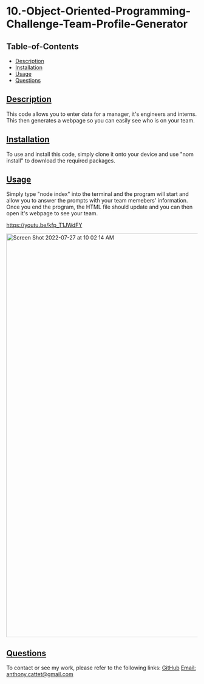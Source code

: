 # 10.-Object-Oriented-Programming-Challenge-Team-Profile-Generator

## Table-of-Contents
  * [Description](#description)
  * [Installation](#installation)
  * [Usage](#usage)
  * [Questions](#questions)
  
  ## [Description](#table-of-contents)
 This code allows you to enter data for a manager, it's engineers and interns. This then generates a webpage so you can easily see who is on your team. 

 ## [Installation](#installation)
 To use and install this code, simply clone it onto your device and use "nom install" to download the required packages. 
  
 ## [Usage](#table-of-contents)
  
  Simply type "node index" into the terminal and the program will start and allow you to answer the prompts with your team memebers' information. Once you end the program, the HTML file should update and you can then open it's webpage to see your team. 
  
  
  
  
  https://youtu.be/kfp_T1JWdFY
  
  <img width="1065" alt="Screen Shot 2022-07-27 at 10 02 14 AM" src="https://user-images.githubusercontent.com/98857382/181266744-e6e05bcc-1a97-45ef-9127-18e0e29d2802.png">

 


  
  


  ## [Questions](#table-of-contents)
  To contact or see my work, please refer to the following links:
  [GitHub](https://github.com/acattet)
  [Email: anthony.cattet@gmail.com](mailto:anthony.cattet@gmail.com)
